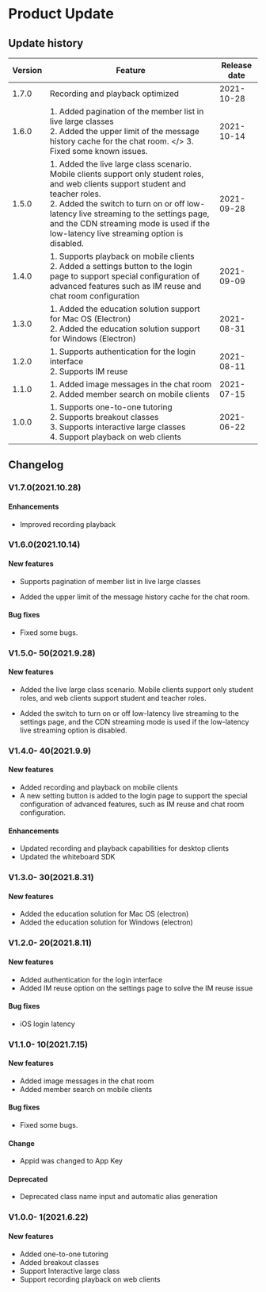 # Product Update

## Update history

| Version | Feature | Release date|
|  ----  | ----  |----  |
| 1.7.0 | Recording and playback optimized |2021-10-28 |
| 1.6.0 | 1. Added pagination of the member list in live large classes <br />2. Added the upper limit of the message history cache for the chat room. </> 3. Fixed some known issues. |2021-10-14 |
| 1.5.0 | 1. Added the live large class scenario. Mobile clients support only student roles, and web clients support student and teacher roles. <br />2. Added the switch to turn on or off low-latency live streaming to the settings page, and the CDN streaming mode is used if the low-latency live streaming option is disabled. |2021-09-28 |
| 1.4.0 | 1. Supports playback on mobile clients<br /> 2. Added a settings button to the login page to support special configuration of advanced features such as IM reuse and chat room configuration |2021-09-09 |
| 1.3.0 | 1. Added the education solution support for Mac OS (Electron) <br /> 2. Added the education solution support for Windows (Electron) |2021-08-31 |
| 1.2.0 | 1. Supports authentication for the login interface <br /> 2. Supports IM reuse|2021-08-11 |
| 1.1.0 | 1. Added image messages in the chat room<br /> 2. Added member search on mobile clients  | 2021-07-15 |
| 1.0.0 | 1. Supports one-to-one tutoring<br /> 2. Supports breakout classes<br /> 3. Supports interactive large classes<br /> 4. Support playback on web clients|2021-06-22 |

## Changelog
### V1.7.0(2021.10.28)

#### Enhancements

- Improved recording playback

### V1.6.0(2021.10.14)

#### New features

- Supports pagination of member list in live large classes

- Added the upper limit of the message history cache for the chat room.

#### Bug fixes

- Fixed some bugs.

### V1.5.0- 50(2021.9.28)

#### New features

- Added the live large class scenario. Mobile clients support only student roles, and web clients support student and teacher roles.

- Added the switch to turn on or off low-latency live streaming to the settings page, and the CDN streaming mode is used if the low-latency live streaming option is disabled.


### V1.4.0- 40(2021.9.9)

#### New features

- Added recording and playback on mobile clients
- A new setting button is added to the login page to support the special configuration of advanced features, such as IM reuse and chat room configuration.

#### Enhancements

- Updated recording and playback capabilities for desktop clients
- Updated the whiteboard SDK 

### V1.3.0- 30(2021.8.31)

#### New features

- Added the education solution for Mac OS (electron)
- Added the education solution for Windows (electron)  

### V1.2.0- 20(2021.8.11)

#### New features

- Added authentication for the login interface
- Added IM reuse option on the settings page to solve the IM reuse issue

#### Bug fixes

- iOS login latency  

### V1.1.0- 10(2021.7.15)

#### New features

- Added image messages in the chat room
- Added member search on mobile clients

#### Bug fixes

- Fixed some bugs.

#### Change

- Appid was changed to App Key

#### Deprecated

- Deprecated class name input and automatic alias generation  

### V1.0.0- 1(2021.6.22)

#### New features

- Added one-to-one tutoring
- Added breakout classes
- Support Interactive large class
- Support recording playback on web clients